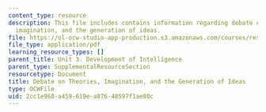 ```yaml
---
content_type: resource
description: This file includes contains information regarding debate on theories,
  imagination, and the generation of ideas.
file: https://ol-ocw-studio-app-production.s3.amazonaws.com/courses/res-9-003-brains-minds-and-machines-summer-course-summer-2015/2cc1e968a459619ea87648597f1ae80c_MITRES_9_003SUM15_debate3.pdf
file_type: application/pdf
learning_resource_types: []
parent_title: Unit 3. Development of Intelligence
parent_type: SupplementalResourceSection
resourcetype: Document
title: Debate on Theories, Imagination, and the Generation of Ideas
type: OCWFile
uid: 2cc1e968-a459-619e-a876-48597f1ae80c
---
```

